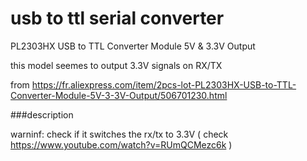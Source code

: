 # usb to ttl serial converter

PL2303HX USB to TTL Converter Module 5V & 3.3V Output

this model seemes to output 3.3V signals on RX/TX

from https://fr.aliexpress.com/item/2pcs-lot-PL2303HX-USB-to-TTL-Converter-Module-5V-3-3V-Output/506701230.html


###description

warninf: check if it switches the rx/tx to 3.3V ( check https://www.youtube.com/watch?v=RUmQCMezc6k  )
